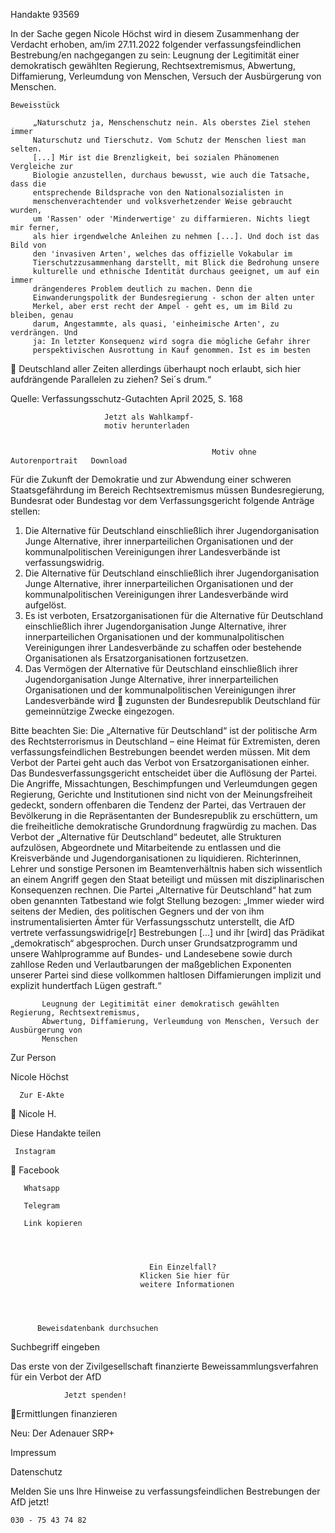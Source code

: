 Handakte 93569

In der Sache gegen Nicole Höchst wird in diesem Zusammenhang der Verdacht
erhoben, am/im 27.11.2022 folgender verfassungsfeindlichen Bestrebung/en
nachgegangen zu sein: Leugnung der Legitimität einer demokratisch gewählten
Regierung, Rechtsextremismus, Abwertung, Diffamierung, Verleumdung von
Menschen, Versuch der Ausbürgerung von Menschen.




    Beweisstück

         „Naturschutz ja, Menschenschutz nein. Als oberstes Ziel stehen immer
         Naturschutz und Tierschutz. Vom Schutz der Menschen liest man selten.
         [...] Mir ist die Brenzligkeit, bei sozialen Phänomenen Vergleiche zur
         Biologie anzustellen, durchaus bewusst, wie auch die Tatsache, dass die
         entsprechende Bildsprache von den Nationalsozialisten in
         menschenverachtender und volksverhetzender Weise gebraucht wurden,
         um 'Rassen' oder 'Minderwertige' zu diffarmieren. Nichts liegt mir ferner,
         als hier irgendwelche Anleihen zu nehmen [...]. Und doch ist das Bild von
         den 'invasiven Arten', welches das offizielle Vokabular im
         Tierschutzzusammenhang darstellt, mit Blick die Bedrohung unsere
         kulturelle und ethnische Identität durchaus geeignet, um auf ein immer
         drängenderes Problem deutlich zu machen. Denn die
         Einwanderungspolitk der Bundesregierung - schon der alten unter
         Merkel, aber erst recht der Ampel - geht es, um im Bild zu bleiben, genau
         darum, Angestammte, als quasi, 'einheimische Arten', zu verdrängen. Und
         ja: In letzter Konsequenz wird sogra die mögliche Gefahr ihrer
         perspektivischen Ausrottung in Kauf genommen. Ist es im besten
             Deutschland aller Zeiten allerdings überhaupt noch erlaubt, sich hier
             aufdrängende Parallelen zu ziehen? Sei´s drum.“



Quelle:
Verfassungsschutz-Gutachten April 2025, S. 168




                         Jetzt als Wahlkampf-
                         motiv herunterladen


                                                 Motiv ohne Autorenportrait   Download




Für die Zukunft der Demokratie und zur Abwendung einer schweren
Staatsgefährdung im Bereich Rechtsextremismus müssen Bundesregierung,
Bundesrat oder Bundestag vor dem Verfassungsgericht folgende Anträge stellen:


   1. Die Alternative für Deutschland einschließlich ihrer Jugendorganisation
      Junge Alternative, ihrer innerparteilichen Organisationen und der
      kommunalpolitischen Vereinigungen ihrer Landesverbände ist
      verfassungswidrig.
   2. Die Alternative für Deutschland einschließlich ihrer Jugendorganisation
      Junge Alternative, ihrer innerparteilichen Organisationen und der
      kommunalpolitischen Vereinigungen ihrer Landesverbände wird aufgelöst.
   3. Es ist verboten, Ersatzorganisationen für die Alternative für Deutschland
      einschließlich ihrer Jugendorganisation Junge Alternative, ihrer
      innerparteilichen Organisationen und der kommunalpolitischen
      Vereinigungen ihrer Landesverbände zu schaffen oder bestehende
      Organisationen als Ersatzorganisationen fortzusetzen.
   4. Das Vermögen der Alternative für Deutschland einschließlich ihrer
      Jugendorganisation Junge Alternative, ihrer innerparteilichen Organisationen
      und der kommunalpolitischen Vereinigungen ihrer Landesverbände wird
      zugunsten der Bundesrepublik Deutschland für gemeinnützige Zwecke
      eingezogen.



Bitte beachten Sie: Die „Alternative für Deutschland“ ist der politische Arm des Rechtsterrorismus in
Deutschland – eine Heimat für Extremisten, deren verfassungsfeindlichen Bestrebungen beendet
werden müssen. Mit dem Verbot der Partei geht auch das Verbot von Ersatzorganisationen einher. Das
Bundesverfassungsgericht entscheidet über die Auflösung der Partei. Die Angriffe, Missachtungen,
Beschimpfungen und Verleumdungen gegen Regierung, Gerichte und Institutionen sind nicht von der
Meinungsfreiheit gedeckt, sondern offenbaren die Tendenz der Partei, das Vertrauen der Bevölkerung
in die Repräsentanten der Bundesrepublik zu erschüttern, um die freiheitliche demokratische
Grundordnung fragwürdig zu machen. Das Verbot der „Alternative für Deutschland“ bedeutet, alle
Strukturen aufzulösen, Abgeordnete und Mitarbeitende zu entlassen und die Kreisverbände und
Jugendorganisationen zu liquidieren. Richterinnen, Lehrer und sonstige Personen im
Beamtenverhältnis haben sich wissentlich an einem Angriff gegen den Staat beteiligt und müssen mit
disziplinarischen Konsequenzen rechnen.
Die Partei „Alternative für Deutschland“ hat zum oben genannten Tatbestand wie folgt Stellung
bezogen: „Immer wieder wird seitens der Medien, des politischen Gegners und der von ihm
instrumentalisierten Ämter für Verfassungsschutz unterstellt, die AfD vertrete verfassungswidrige[r]
Bestrebungen […] und ihr [wird] das Prädikat „demokratisch“ abgesprochen. Durch unser
Grundsatzprogramm und unsere Wahlprogramme auf Bundes- und Landesebene sowie durch zahllose
Reden und Verlautbarungen der maßgeblichen Exponenten unserer Partei sind diese vollkommen
haltlosen Diffamierungen implizit und explizit hundertfach Lügen gestraft.“




           Leugnung der Legitimität einer demokratisch gewählten Regierung, Rechtsextremismus,
           Abwertung, Diffamierung, Verleumdung von Menschen, Versuch der Ausbürgerung von
           Menschen




   Zur Person


   Nicole Höchst

      Zur E-Akte
                        Nicole H.

Diese Handakte teilen


     Instagram
       Facebook

       Whatsapp

       Telegram

       Link kopieren




                                   Ein Einzelfall?
                                 Klicken Sie hier für
                                 weitere Informationen




          Beweisdatenbank durchsuchen

Suchbegriff eingeben

Das erste von der Zivilgesellschaft finanzierte
 Beweissammlungsverfahren für ein Verbot
                   der AfD

                Jetzt spenden!
Ermittlungen finanzieren

Neu: Der Adenauer SRP+

Impressum

Datenschutz




Melden Sie uns Ihre Hinweise zu verfassungsfeindlichen Bestrebungen der AfD
jetzt!

    030 - 75 43 74 82
